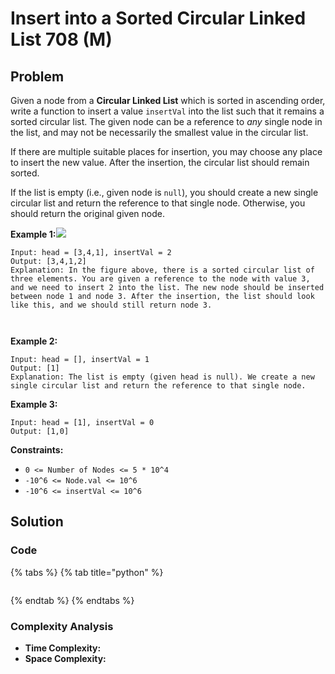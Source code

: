# Insert into a Sorted Circular Linked List 708 \(M\)

## Problem

Given a node from a **Circular Linked List** which is sorted in ascending order, write a function to insert a value `insertVal` into the list such that it remains a sorted circular list. The given node can be a reference to _any_ single node in the list, and may not be necessarily the smallest value in the circular list.

If there are multiple suitable places for insertion, you may choose any place to insert the new value. After the insertion, the circular list should remain sorted.

If the list is empty \(i.e., given node is `null`\), you should create a new single circular list and return the reference to that single node. Otherwise, you should return the original given node.

**Example 1:**![](https://assets.leetcode.com/uploads/2019/01/19/example_1_before_65p.jpg)  
 

```text
Input: head = [3,4,1], insertVal = 2
Output: [3,4,1,2]
Explanation: In the figure above, there is a sorted circular list of three elements. You are given a reference to the node with value 3, and we need to insert 2 into the list. The new node should be inserted between node 1 and node 3. After the insertion, the list should look like this, and we should still return node 3.



```

**Example 2:**

```text
Input: head = [], insertVal = 1
Output: [1]
Explanation: The list is empty (given head is null). We create a new single circular list and return the reference to that single node.
```

**Example 3:**

```text
Input: head = [1], insertVal = 0
Output: [1,0]
```

**Constraints:**

* `0 <= Number of Nodes <= 5 * 10^4`
* `-10^6 <= Node.val <= 10^6`
* `-10^6 <= insertVal <= 10^6`

## Solution 

### Code

{% tabs %}
{% tab title="python" %}
```python

```
{% endtab %}
{% endtabs %}

### Complexity Analysis

* **Time Complexity:**
* **Space Complexity:**

